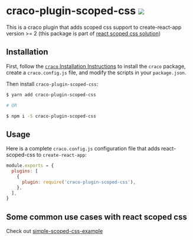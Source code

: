 # craco-plugin-scoped-css ![](https://api.travis-ci.org/gaoxiaoliangz/react-scoped-css.svg?branch=master)

This is a craco plugin that adds scoped css support to create-react-app version >= 2 (this package is part of [react scoped css solution](https://github.com/gaoxiaoliangz/react-scoped-css))

## Installation

First, follow the [`craco` Installation Instructions](https://github.com/sharegate/craco/blob/master/packages/craco/README.md##installation) to install the `craco` package, create a `craco.config.js` file, and modify the scripts in your `package.json`.

Then install `craco-plugin-scoped-css`:

```bash
$ yarn add craco-plugin-scoped-css

# OR

$ npm i -S craco-plugin-scoped-css
```

## Usage

Here is a complete `craco.config.js` configuration file that adds react-scoped-css to `create-react-app`:

```js
module.exports = {
  plugins: [
    {
      plugin: require('craco-plugin-scoped-css'),
    },
  ],
}
```

## Some common use cases with react scoped css

Check out [simple-scoped-css-example](https://github.com/gaoxiaoliangz/react-scoped-css/tree/master/examples/simple)
